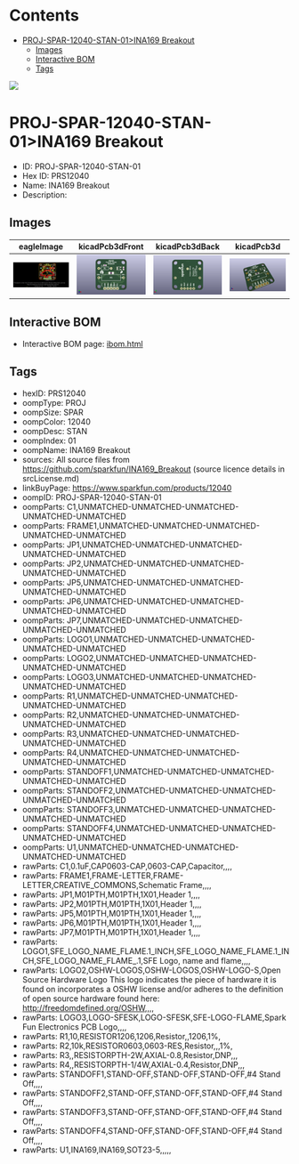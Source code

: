 



Contents
========

* [PROJ-SPAR-12040-STAN-01>INA169 Breakout](#proj-spar-12040-stan-01ina169-breakout)
	* [Images](#images)
	* [Interactive BOM](#interactive-bom)
	* [Tags](#tags)
  
![][im]
# PROJ-SPAR-12040-STAN-01>INA169 Breakout

- ID: PROJ-SPAR-12040-STAN-01
- Hex ID: PRS12040
- Name: INA169 Breakout
- Description: 

## Images
  
  

|eagleImage|kicadPcb3dFront|kicadPcb3dBack|kicadPcb3d|
| :---: | :---: | :---: | :---: |
|[![eagleImage](eagleImage_140.png)](eagleImage_.png)|[![kicadPcb3dFront](kicadPcb3dFront_140.png)](kicadPcb3dFront_.png)|[![kicadPcb3dBack](kicadPcb3dBack_140.png)](kicadPcb3dBack_.png)|[![kicadPcb3d](kicadPcb3d_140.png)](kicadPcb3d_.png)|

## Interactive BOM

- Interactive BOM page: [ibom.html](kicad/bom/ibom.html)

## Tags

- hexID: PRS12040
- oompType: PROJ
- oompSize: SPAR
- oompColor: 12040
- oompDesc: STAN
- oompIndex: 01
- oompName: INA169 Breakout
- sources: All source files from https://github.com/sparkfun/INA169_Breakout (source licence details in srcLicense.md)
- linkBuyPage: https://www.sparkfun.com/products/12040
- oompID: PROJ-SPAR-12040-STAN-01
- oompParts: C1,UNMATCHED-UNMATCHED-UNMATCHED-UNMATCHED-UNMATCHED
- oompParts: FRAME1,UNMATCHED-UNMATCHED-UNMATCHED-UNMATCHED-UNMATCHED
- oompParts: JP1,UNMATCHED-UNMATCHED-UNMATCHED-UNMATCHED-UNMATCHED
- oompParts: JP2,UNMATCHED-UNMATCHED-UNMATCHED-UNMATCHED-UNMATCHED
- oompParts: JP5,UNMATCHED-UNMATCHED-UNMATCHED-UNMATCHED-UNMATCHED
- oompParts: JP6,UNMATCHED-UNMATCHED-UNMATCHED-UNMATCHED-UNMATCHED
- oompParts: JP7,UNMATCHED-UNMATCHED-UNMATCHED-UNMATCHED-UNMATCHED
- oompParts: LOGO1,UNMATCHED-UNMATCHED-UNMATCHED-UNMATCHED-UNMATCHED
- oompParts: LOGO2,UNMATCHED-UNMATCHED-UNMATCHED-UNMATCHED-UNMATCHED
- oompParts: LOGO3,UNMATCHED-UNMATCHED-UNMATCHED-UNMATCHED-UNMATCHED
- oompParts: R1,UNMATCHED-UNMATCHED-UNMATCHED-UNMATCHED-UNMATCHED
- oompParts: R2,UNMATCHED-UNMATCHED-UNMATCHED-UNMATCHED-UNMATCHED
- oompParts: R3,UNMATCHED-UNMATCHED-UNMATCHED-UNMATCHED-UNMATCHED
- oompParts: R4,UNMATCHED-UNMATCHED-UNMATCHED-UNMATCHED-UNMATCHED
- oompParts: STANDOFF1,UNMATCHED-UNMATCHED-UNMATCHED-UNMATCHED-UNMATCHED
- oompParts: STANDOFF2,UNMATCHED-UNMATCHED-UNMATCHED-UNMATCHED-UNMATCHED
- oompParts: STANDOFF3,UNMATCHED-UNMATCHED-UNMATCHED-UNMATCHED-UNMATCHED
- oompParts: STANDOFF4,UNMATCHED-UNMATCHED-UNMATCHED-UNMATCHED-UNMATCHED
- oompParts: U1,UNMATCHED-UNMATCHED-UNMATCHED-UNMATCHED-UNMATCHED
- rawParts: C1,0.1uF,CAP0603-CAP,0603-CAP,Capacitor,,,,
- rawParts: FRAME1,FRAME-LETTER,FRAME-LETTER,CREATIVE_COMMONS,Schematic Frame,,,,
- rawParts: JP1,M01PTH,M01PTH,1X01,Header 1,,,,
- rawParts: JP2,M01PTH,M01PTH,1X01,Header 1,,,,
- rawParts: JP5,M01PTH,M01PTH,1X01,Header 1,,,,
- rawParts: JP6,M01PTH,M01PTH,1X01,Header 1,,,,
- rawParts: JP7,M01PTH,M01PTH,1X01,Header 1,,,,
- rawParts: LOGO1,SFE_LOGO_NAME_FLAME.1_INCH,SFE_LOGO_NAME_FLAME.1_INCH,SFE_LOGO_NAME_FLAME_.1,SFE Logo, name and flame,,,,
- rawParts: LOGO2,OSHW-LOGOS,OSHW-LOGOS,OSHW-LOGO-S,Open Source Hardware Logo This logo indicates the piece of hardware it is found on incorporates a OSHW license and/or adheres to the definition of open source hardware found here: http://freedomdefined.org/OSHW,,,,
- rawParts: LOGO3,LOGO-SFESK,LOGO-SFESK,SFE-LOGO-FLAME,Spark Fun Electronics PCB Logo,,,,
- rawParts: R1,10,RESISTOR1206,1206,Resistor,,1206,1%,
- rawParts: R2,10k,RESISTOR0603,0603-RES,Resistor,,,1%,
- rawParts: R3,,RESISTORPTH-2W,AXIAL-0.8,Resistor,DNP,,,
- rawParts: R4,,RESISTORPTH-1/4W,AXIAL-0.4,Resistor,DNP,,,
- rawParts: STANDOFF1,STAND-OFF,STAND-OFF,STAND-OFF,#4 Stand Off,,,,
- rawParts: STANDOFF2,STAND-OFF,STAND-OFF,STAND-OFF,#4 Stand Off,,,,
- rawParts: STANDOFF3,STAND-OFF,STAND-OFF,STAND-OFF,#4 Stand Off,,,,
- rawParts: STANDOFF4,STAND-OFF,STAND-OFF,STAND-OFF,#4 Stand Off,,,,
- rawParts: U1,INA169,INA169,SOT23-5,,,,,



[im]: kicadPcb3d_450.png
